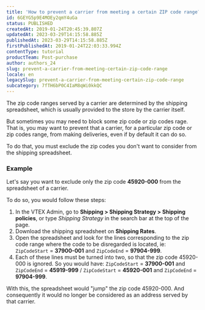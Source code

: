 ```yaml
---
title: 'How to prevent a carrier from meeting a certain ZIP code range?'
id: 6GEYG5p9E4MOEy2qmY4uGa
status: PUBLISHED
createdAt: 2019-01-24T20:45:39.807Z
updatedAt: 2023-03-29T14:15:58.885Z
publishedAt: 2023-03-29T14:15:58.885Z
firstPublishedAt: 2019-01-24T22:03:33.994Z
contentType: tutorial
productTeam: Post-purchase
author: authors_24
slug: prevent-a-carrier-from-meeting-certain-zip-code-range
locale: en
legacySlug: prevent-a-carrier-from-meeting-certain-zip-code-range
subcategory: 7fTH6bP0C4IaM8qWi0kkQC
---
```


The zip code ranges served by a carrier are determined by the shipping spreadsheet, which is usually provided to the store by the carrier itself.

But sometimes you may need to block some zip code or zip codes rage. That is, you may want to prevent that a carrier, for a particular zip code or zip codes range, from making deliveries, even if by default it can do so.

To do that, you must exclude the zip codes you don't want to consider from the shipping spreadsheet.

### Example

Let's say you want to exclude only the zip code __45920-000__ from the spreadsheet of a carrier.

To do so, you would follow these steps:

1. In the VTEX Admin, go to **Shipping > Shipping Strategy > Shipping policies**, or type *Shipping Strategy* in the search bar at the top of the page.  
2. Download the shipping spreadsheet on **Shipping Rates**.    
3. Open the spreadsheet and look for the lines corresponding to the zip code range where the code to be disregarded is located, ie: `ZipCodeStart` = __37900-001__ and `ZipCodeEnd` = __97904-999__.  
4. Each of these lines must be turned into two, so that the zip code 45920-000 is ignored. So you would have: `ZipCodeStart` = __37900-001__ and `ZipCodeEnd` = __45919-999__ / `ZipCodeStart` = __45920-001__ and `ZipCodeEnd` = __97904-999__.  

With this, the spreadsheet would "jump" the zip code 45920-000. And consequently it would no longer be considered as an address served by that carrier.

